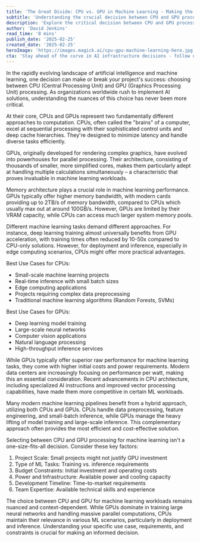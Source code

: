 ```yaml
---
title: 'The Great Divide: CPU vs. GPU in Machine Learning - Making the Right Choice for Your AI Workloads'
subtitle: 'Understanding the crucial decision between CPU and GPU processing for machine learning applications'
description: 'Explore the critical decision between CPU and GPU processing for machine learning applications. Learn about the fundamental differences, performance trade-offs, and how to choose the right solution for your AI workloads.'
author: 'David Jenkins'
read_time: '8 mins'
publish_date: '2025-02-25'
created_date: '2025-02-25'
heroImage: 'https://images.magick.ai/cpu-gpu-machine-learning-hero.jpg'
cta: 'Stay ahead of the curve in AI infrastructure decisions - follow us on LinkedIn for more expert insights on machine learning technology and implementation strategies.'
---
```


In the rapidly evolving landscape of artificial intelligence and machine learning, one decision can make or break your project's success: choosing between CPU (Central Processing Unit) and GPU (Graphics Processing Unit) processing. As organizations worldwide rush to implement AI solutions, understanding the nuances of this choice has never been more critical.

At their core, CPUs and GPUs represent two fundamentally different approaches to computation. CPUs, often called the "brains" of a computer, excel at sequential processing with their sophisticated control units and deep cache hierarchies. They're designed to minimize latency and handle diverse tasks efficiently.

GPUs, originally developed for rendering complex graphics, have evolved into powerhouses for parallel processing. Their architecture, consisting of thousands of smaller, more simplified cores, makes them particularly adept at handling multiple calculations simultaneously – a characteristic that proves invaluable in machine learning workloads.

Memory architecture plays a crucial role in machine learning performance. GPUs typically offer higher memory bandwidth, with modern cards providing up to 2TB/s of memory bandwidth, compared to CPUs which usually max out at around 100GB/s. However, GPUs are limited by their VRAM capacity, while CPUs can access much larger system memory pools.

Different machine learning tasks demand different approaches. For instance, deep learning training almost universally benefits from GPU acceleration, with training times often reduced by 10-50x compared to CPU-only solutions. However, for deployment and inference, especially in edge computing scenarios, CPUs might offer more practical advantages.

Best Use Cases for CPUs:
- Small-scale machine learning projects
- Real-time inference with small batch sizes
- Edge computing applications
- Projects requiring complex data preprocessing
- Traditional machine learning algorithms (Random Forests, SVMs)

Best Use Cases for GPUs:
- Deep learning model training
- Large-scale neural networks
- Computer vision applications
- Natural language processing
- High-throughput inference services

While GPUs typically offer superior raw performance for machine learning tasks, they come with higher initial costs and power requirements. Modern data centers are increasingly focusing on performance per watt, making this an essential consideration. Recent advancements in CPU architecture, including specialized AI instructions and improved vector processing capabilities, have made them more competitive in certain ML workloads.

Many modern machine learning pipelines benefit from a hybrid approach, utilizing both CPUs and GPUs. CPUs handle data preprocessing, feature engineering, and small-batch inference, while GPUs manage the heavy lifting of model training and large-scale inference. This complementary approach often provides the most efficient and cost-effective solution.

Selecting between CPU and GPU processing for machine learning isn't a one-size-fits-all decision. Consider these key factors:

1. Project Scale: Small projects might not justify GPU investment
2. Type of ML Tasks: Training vs. inference requirements
3. Budget Constraints: Initial investment and operating costs
4. Power and Infrastructure: Available power and cooling capacity
5. Development Timeline: Time-to-market requirements
6. Team Expertise: Available technical skills and experience

The choice between CPU and GPU for machine learning workloads remains nuanced and context-dependent. While GPUs dominate in training large neural networks and handling massive parallel computations, CPUs maintain their relevance in various ML scenarios, particularly in deployment and inference. Understanding your specific use case, requirements, and constraints is crucial for making an informed decision.